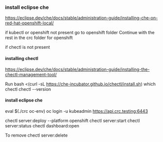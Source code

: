 ### install eclipse che
https://eclipse.dev/che/docs/stable/administration-guide/installing-che-on-red-hat-openshift-local/

if kubectl or openshift not present go to openshift folder
Continue with the rest in the crc folder for openshift

if chectl is not present
#### installing chectl
https://eclipse.dev/che/docs/stable/administration-guide/installing-the-chectl-management-tool/

Run 
bash <(curl -sL  https://che-incubator.github.io/chectl/install.sh)
which chectl
chectl --version

#### install eclipse che
eval $(./crc oc-env)
oc login -u kubeadmin https://api.crc.testing:6443

chectl server:deploy --platform openshift
chectl server:start
chectl server:status
chectl dashboard:open

To remove
chectl server:delete
